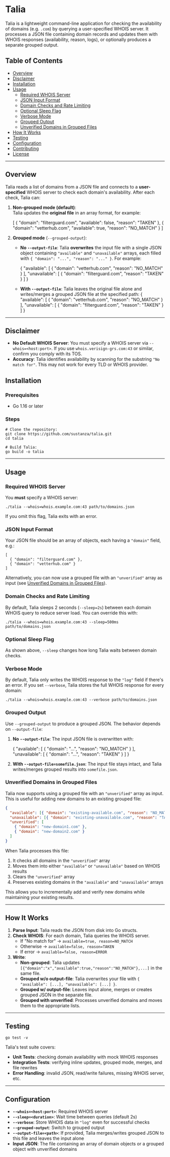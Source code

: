 # Talia

Talia is a lightweight command-line application for checking the availability of domains (e.g. `.com`) by querying a user-specified WHOIS server. It processes a JSON file containing domain records and updates them with WHOIS responses (availability, reason, logs), or optionally produces a separate grouped output.

## Table of Contents

- [Overview](#overview)
- [Disclaimer](#disclaimer)
- [Installation](#installation)
- [Usage](#usage)
  - [Required WHOIS Server](#required-whois-server)
  - [JSON Input Format](#json-input-format)
  - [Domain Checks and Rate Limiting](#domain-checks-and-rate-limiting)
  - [Optional Sleep Flag](#optional-sleep-flag)
  - [Verbose Mode](#verbose-mode)
  - [Grouped Output](#grouped-output)
  - [Unverified Domains in Grouped Files](#unverified-domains-in-grouped-files)
- [How It Works](#how-it-works)
- [Testing](#testing)
- [Configuration](#configuration)
- [Contributing](#contributing)
- [License](#license)

---

## Overview

Talia reads a list of domains from a JSON file and connects to a **user-specified** WHOIS server to check each domain's availability. After each check, Talia can:

1. **Non-grouped mode (default)**:  
   Talia updates the **original file** in an array format, for example:

   [
   {
   "domain": "filterguard.com",
   "available": false,
   "reason": "TAKEN"
   },
   {
   "domain": "vetterhub.com",
   "available": true,
   "reason": "NO_MATCH"
   }
   ]

2. **Grouped mode** (`--grouped-output`):

   - **No `--output-file`**: Talia **overwrites** the input file with a single JSON object containing `"available"` and `"unavailable"` arrays, each filled with `{ "domain": "...", "reason": "..." }`. For example:

     {
     "available": [
     {
     "domain": "vetterhub.com",
     "reason": "NO_MATCH"
     }
     ],
     "unavailable": [
     {
     "domain": "filterguard.com",
     "reason": "TAKEN"
     }
     ]
     }

   - **With `--output-file`**: Talia leaves the original file alone and writes/merges a grouped JSON file at the specified path:
     {
     "available": [
     { "domain": "vetterhub.com", "reason": "NO_MATCH" }
     ],
     "unavailable": [
     { "domain": "filterguard.com", "reason": "TAKEN" }
     ]
     }

---

## Disclaimer

- **No Default WHOIS Server**: You must specify a WHOIS server via `--whois=<host:port>`. If you use `whois.verisign-grs.com:43` or similar, confirm you comply with its TOS.
- **Accuracy**: Talia identifies availability by scanning for the substring `"No match for"`. This may not work for every TLD or WHOIS provider.

## Installation

### Prerequisites

- Go 1.16 or later

### Steps

    # Clone the repository:
    git clone https://github.com/sustanza/talia.git
    cd talia

    # Build Talia:
    go build -o talia

---

## Usage

### Required WHOIS Server

You **must** specify a WHOIS server:

    ./talia --whois=whois.example.com:43 path/to/domains.json

If you omit this flag, Talia exits with an error.

### JSON Input Format

Your JSON file should be an array of objects, each having a `"domain"` field, e.g.:

    [
      { "domain": "filterguard.com" },
      { "domain": "vetterhub.com" }
    ]

Alternatively, you can now use a grouped file with an `"unverified"` array as input (see [Unverified Domains in Grouped Files](#unverified-domains-in-grouped-files)).

### Domain Checks and Rate Limiting

By default, Talia sleeps 2 seconds (`--sleep=2s`) between each domain WHOIS query to reduce server load. You can override this with:

    ./talia --whois=whois.example.com:43 --sleep=500ms path/to/domains.json

### Optional Sleep Flag

As shown above, `--sleep` changes how long Talia waits between domain checks.

### Verbose Mode

By default, Talia only writes the WHOIS response to the `"log"` field if there's an error. If you set `--verbose`, Talia stores the full WHOIS response for every domain:

    ./talia --whois=whois.example.com:43 --verbose path/to/domains.json

### Grouped Output

Use `--grouped-output` to produce a grouped JSON. The behavior depends on `--output-file`:

1. **No `--output-file`**: The input JSON file is overwritten with:

   {
   "available": [
   { "domain": "...", "reason": "NO_MATCH" }
   ],
   "unavailable": [
   { "domain": "...", "reason": "TAKEN" }
   ]
   }

2. **With `--output-file=somefile.json`**: The input file stays intact, and Talia writes/merges grouped results into `somefile.json`.

### Unverified Domains in Grouped Files

Talia now supports using a grouped file with an `"unverified"` array as input. This is useful for adding new domains to an existing grouped file:

```json
{
  "available": [{ "domain": "existing-available.com", "reason": "NO_MATCH" }],
  "unavailable": [{ "domain": "existing-unavailable.com", "reason": "TAKEN" }],
  "unverified": [
    { "domain": "new-domain1.com" },
    { "domain": "new-domain2.com" }
  ]
}
```

When Talia processes this file:

1. It checks all domains in the `"unverified"` array
2. Moves them into either `"available"` or `"unavailable"` based on WHOIS results
3. Clears the `"unverified"` array
4. Preserves existing domains in the `"available"` and `"unavailable"` arrays

This allows you to incrementally add and verify new domains while maintaining your existing results.

---

## How It Works

1. **Parse Input**: Talia reads the JSON from disk into Go structs.
2. **Check WHOIS**: For each domain, Talia queries the WHOIS server.
   - If "No match for" → `available=true, reason=NO_MATCH`
   - Otherwise → `available=false, reason=TAKEN`
   - If error → `available=false, reason=ERROR`
3. **Write**:
   - **Non-grouped**: Talia updates `[{"domain":"x","available":true,"reason":"NO_MATCH"},...]` in the same file.
   - **Grouped w/o output-file**: Talia overwrites your file with `{ "available": [...], "unavailable": [...] }`.
   - **Grouped w/ output-file**: Leaves input alone, merges or creates grouped JSON in the separate file.
   - **Grouped with unverified**: Processes unverified domains and moves them to the appropriate lists.

---

## Testing

    go test -v

Talia's test suite covers:

- **Unit Tests**: checking domain availability with mock WHOIS responses
- **Integration Tests**: verifying inline updates, grouped mode, merges, and file rewrites
- **Error Handling**: invalid JSON, read/write failures, missing WHOIS server, etc.

---

## Configuration

- **`--whois=<host:port>`**: Required WHOIS server
- **`--sleep=<duration>`**: Wait time between queries (default 2s)
- **`--verbose`**: Store WHOIS data in `"log"` even for successful checks
- **`--grouped-output`**: Switch to grouped output
- **`--output-file=<path>`**: If provided, Talia merges/writes grouped JSON to this file and leaves the input alone
- **Input JSON**: The file containing an array of domain objects or a grouped object with unverified domains
